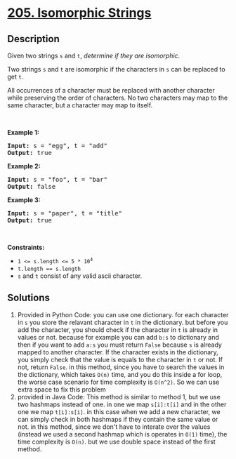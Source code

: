 # [205. Isomorphic Strings](https://leetcode.com/problems/isomorphic-strings)

## Description

<p>Given two strings <code>s</code> and <code>t</code>, <em>determine if they are isomorphic</em>.</p>

<p>Two strings <code>s</code> and <code>t</code> are isomorphic if the characters in <code>s</code> can be replaced to get <code>t</code>.</p>

<p>All occurrences of a character must be replaced with another character while preserving the order of characters. No two characters may map to the same character, but a character may map to itself.</p>

<p>&nbsp;</p>
<p><strong class="example">Example 1:</strong></p>
<pre><strong>Input:</strong> s = "egg", t = "add"
<strong>Output:</strong> true
</pre><p><strong class="example">Example 2:</strong></p>
<pre><strong>Input:</strong> s = "foo", t = "bar"
<strong>Output:</strong> false
</pre><p><strong class="example">Example 3:</strong></p>
<pre><strong>Input:</strong> s = "paper", t = "title"
<strong>Output:</strong> true
</pre>
<p>&nbsp;</p>
<p><strong>Constraints:</strong></p>

<ul>
	<li><code>1 &lt;= s.length &lt;= 5 * 10<sup>4</sup></code></li>
	<li><code>t.length == s.length</code></li>
	<li><code>s</code> and <code>t</code> consist of any valid ascii character.</li>
</ul>

## Solutions
1) Provided in Python Code: you can use one dictionary. for each character in `s` you store the relavant character in `t` in the dictionary. but before you add the character, you should check if the character in `t` is already in values or not. because for example you can add `b:s` to dictionary and then if you want to add `a:s` you must return `False` because `s` is already mapped to another character. If the character exists in the dictionary, you simply check that the value is equals to the character in `t` or not. If not, return `False`. in this method, since you have to search the values in the dictionary, which takes `O(n)` time, and you do this inside a for loop, the worse case scenario for time complexity is `O(n^2)`. So we can use extra space to fix this problem      
2) provided in Java Code: This method is similar to method 1, but we use two hashmaps instead of one. in one we map `s[i]:t[i]` and in the other one we map `t[i]:s[i]`. in this case when we add a new character, we can simply check in both hashmaps if they contain the same value or not. in this method, since we don't have to interate over the values (instead we used a second hashmap which is operates in `O(1)` time), the time complexity is `O(n)`. but we use double space instead of the first method.